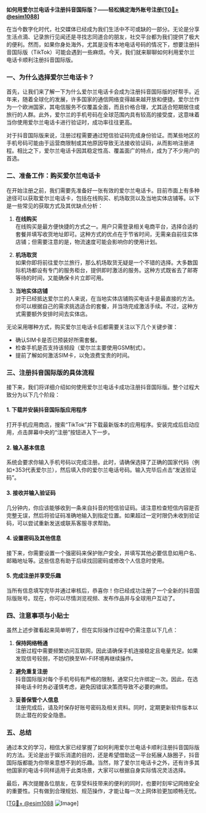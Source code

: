 **如何用爱尔兰电话卡注册抖音国际版？——轻松搞定海外账号注册[[TG💪+ @esim1088](https://t.me/s/esim1088)]**

在当今数字化时代，社交媒体已经成为我们生活中不可或缺的一部分。无论是分享生活点滴、记录旅行见闻还是寻找志同道合的朋友，社交平台都为我们提供了极大的便利。然而，如果你身处海外，尤其是没有本地电话号码的情况下，想要注册抖音国际版（TikTok）可能会遇到一些麻烦。今天，我们就来聊聊如何利用爱尔兰电话卡顺利注册抖音国际版。

### 一、为什么选择爱尔兰电话卡？

首先，让我们来了解一下为什么爱尔兰电话卡会成为注册抖音国际版的好帮手。近年来，随着全球化的发展，许多国家的通信网络变得越来越开放和便捷。爱尔兰作为一个欧洲国家，其电信服务不仅覆盖全面，而且价格合理，尤其适合短期居住或旅行的人群。此外，爱尔兰的手机号码在全球范围内具有较高的接受度，这意味着当你使用爱尔兰电话卡进行验证时，成功率往往更高。

对于抖音国际版来说，注册过程需要通过短信验证码完成身份验证。而某些地区的手机号码可能由于运营商限制或其他原因导致无法接收验证码，从而影响注册进程。相比之下，爱尔兰电话卡因其稳定性高、覆盖面广的特点，成为了不少用户的首选。

### 二、准备工作：购买爱尔兰电话卡

在开始注册之前，我们需要先准备好一张有效的爱尔兰电话卡。目前市面上有多种途径可以获取爱尔兰电话卡，包括在线购买、机场取货以及当地实体店铺等。以下是一些常见的获取方式及其优缺点分析：

1. **在线购买**  
   在线购买是最方便快捷的方式之一。用户只需登录相关电商平台，选择合适的套餐并填写收货地址即可。这种方式的优点在于节省时间，无需亲自前往实体店铺；但需要注意的是，物流速度可能会影响你的使用计划。

2. **机场取货**  
   如果你即将前往爱尔兰旅行，那么机场取货无疑是一个不错的选择。大多数国际机场都设有专门的服务柜台，提供即时激活的服务。这种方式既省去了邮寄等待的时间，又能确保卡片立即可用。

3. **当地实体店铺**  
   对于已经抵达爱尔兰的人来说，在当地实体店铺购买电话卡是最直接的方法。你可以根据自己的需求挑选适合的套餐，并当场完成激活手续。不过，这种方式需要额外安排时间去实体店。

无论采用哪种方式，购买爱尔兰电话卡后都需要关注以下几个关键步骤：
- 确认SIM卡是否已预装好所需套餐。
- 检查手机是否支持该频段（爱尔兰主要使用GSM制式）。
- 提前了解如何激活SIM卡，以免浪费宝贵的时间。

### 三、注册抖音国际版的具体流程

接下来，我们将详细介绍如何使用爱尔兰电话卡成功注册抖音国际版。整个过程大致分为以下几个阶段：

#### 1. 下载并安装抖音国际版应用程序
打开手机应用商店，搜索“TikTok”并下载最新版本的应用程序。安装完成后启动应用，点击屏幕中央的“注册”按钮进入下一步。

#### 2. 输入基本信息
系统会要求你输入手机号码以完成注册。此时，请确保选择了正确的国家代码（例如+353代表爱尔兰），然后填入你的爱尔兰电话号码。输入完毕后点击“发送验证码”。

#### 3. 接收并输入验证码
几分钟内，你应该能够收到一条来自抖音的短信验证码。请注意检查短信内容是否完整无误，然后将验证码准确地输入到指定位置。如果超过一定时限仍未收到验证码，可以尝试重新发送或联系客服寻求帮助。

#### 4. 设置密码及其他信息
接下来，你需要设置一个强密码来保护账户安全，并填写其他必要信息如用户名、邮箱地址等。这些信息有助于后续找回密码或修改个人信息时使用。

#### 5. 完成注册并享受乐趣
当所有信息填写完毕并通过审核后，恭喜你！你已经成功注册了一个全新的抖音国际版账号。现在，你可以尽情浏览视频、发布作品并与全球用户互动了。

### 四、注意事项与小贴士

虽然上述步骤看起来简单明了，但在实际操作过程中仍需注意以下几点：

1. **保持网络畅通**  
   注册过程中需要频繁访问互联网，因此请确保手机连接稳定且电量充足。如果发现信号较弱，不妨切换至Wi-Fi环境再继续操作。

2. **避免重复注册**  
   抖音国际版对每个手机号码有严格的限制，通常只允许绑定一次。因此，在选择电话卡时务必谨慎考虑，避免因错误决策而导致不必要的麻烦。

3. **妥善保管个人信息**  
   注册完成后，请及时保存好账号密码及相关资料。同时，定期更新软件版本以防止潜在的安全隐患。

### 五、总结

通过本文的学习，相信大家已经掌握了如何利用爱尔兰电话卡顺利注册抖音国际版的方法。无论是出于娱乐消遣的目的，还是希望借助这一平台拓展人脉圈子，抖音国际版都能为你带来意想不到的乐趣。当然，除了爱尔兰电话卡之外，还有许多其他国家的电话卡同样适用于此类场景，大家可以根据自身实际情况灵活选择。

最后，再次提醒各位朋友，在享受科技带来的便利的同时，也要时刻牢记网络安全的重要性。只有做到合理规划、规范操作，才能让每一次上网体验更加顺畅无忧。

[[TG💪+ @esim1088](https://t.me/s/esim1088) ![Image](https://i.postimg.cc/4NQfJmqS/Snipaste-2025-05-13-00-14-12.png)]